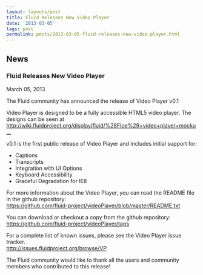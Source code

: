 ```yaml
---
layout: layouts/post
title: Fluid Releases New Video Player
date: '2013-03-05'
tags: post
permalink: posts/2013-03-05-fluid-releases-new-video-player.html
---
```

<article class="floe-content floe-news-item">
                <h2> News </h2>
                <h3>Fluid Releases New Video Player</h3>
                <time class="floe-date" datetime="2013-03-05">March 05, 2013</time>
                <p>
                    The Fluid community has announced the release of Video Player v0.1
                </p>
                <p>
                    Video Player is designed to be a fully accessible HTML5 video player. The designs can be seen at
                    <br/>
                    <a title="http://wiki.fluidproject.org/display/fluid/%28Floe%29+video+player+mockups+%28final%29" href="http://wiki.fluidproject.org/display/fluid/%28Floe%29+video+player+mockups+%28final%29">http://wiki.fluidproject.org/display/fluid/%28Floe%29+video+player+mocku...</a>
                </p>
                <p>
                    v0.1 is the first public release of Video Player and includes initial support for:
                </p>
                <ul>
                    <li> Captions</li>
                    <li> Transcripts</li>
                    <li> Integration with UI Options</li>
                    <li> Keyboard Accessibility</li>
                    <li> Graceful Degradation for IE8</li>
                </ul>
                <p>
                    For more information about the Video Player, you can read the README file in the github repository:<br/>
                    <a title="https://github.com/fluid-project/videoPlayer/blob/master/README.txt" href="https://github.com/fluid-project/videoPlayer/blob/master/README.txt">https://github.com/fluid-project/videoPlayer/blob/master/README.txt</a>
                </p>
                <p>
                    You can download or checkout a copy from the github repository:
                    <br/>
                    <a title="https://github.com/fluid-project/videoPlayer/tags" href="https://github.com/fluid-project/videoPlayer/tags">https://github.com/fluid-project/videoPlayer/tags</a>
                </p>
                <p>
                    For a complete list of known issues, please see the Video Player issue tracker.
                    <br/>
                    <a title="http://issues.fluidproject.org/browse/VP" href="http://issues.fluidproject.org/browse/VP">http://issues.fluidproject.org/browse/VP</a>
                </p>
                <p>
                    The Fluid community would like to thank all the users and community members who contributed to this release!
                </p>
            </article>
